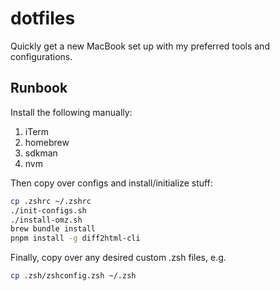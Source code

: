 # dotfiles
Quickly get a new MacBook set up with my preferred tools and configurations.

## Runbook

Install the following manually:

1. iTerm
2. homebrew
3. sdkman
4. nvm

Then copy over configs and install/initialize stuff:

```zsh
cp .zshrc ~/.zshrc
./init-configs.sh
./install-omz.sh
brew bundle install
pnpm install -g diff2html-cli
```

Finally, copy over any desired custom .zsh files, e.g.

```zsh
cp .zsh/zshconfig.zsh ~/.zsh
```
